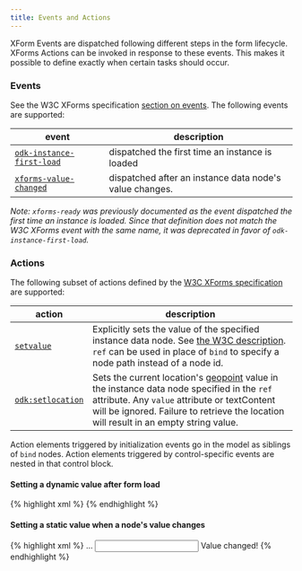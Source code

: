 ```yaml
---
title: Events and Actions
---
```


XForm Events are dispatched following different steps in the form lifecycle. XForms Actions can be invoked in response to these events. This makes it possible to define exactly when certain tasks should occur.

### Events

See the W3C XForms specification [section on events](https://www.w3.org/TR/xforms/#rpm-events). The following events are supported: 

| event                     | description |
| --------------------------| ----------- |
| <a id="event:odk-instance-first-load" href="#event:odk-instance-first-load">`odk-instance-first-load`</a><a id="event:xforms-ready"></a>            | dispatched the first time an instance is loaded |
| <a id="event:xforms-value-changed" href="#event:xforms-value-changed">`xforms-value-changed`</a>    | dispatched after an instance data node's value changes. |

*Note: `xforms-ready` was previously documented as the event dispatched the first time an instance is loaded. Since that definition does not match the W3C XForms event with the same name, it was deprecated in favor of `odk-instance-first-load`.*

### Actions
The following subset of actions defined by the [W3C XForms specification](https://www.w3.org/TR/2003/REC-xforms-20031014/slice10.html#id2634509) are supported:

| action                    | description |
| --------------------------| ----------- |
| <a id="action:setvalue" href="#action:setvalue">`setvalue`</a>  | Explicitly sets the value of the specified instance data node. See [the W3C description](https://www.w3.org/TR/2003/REC-xforms-20031014/slice10.html#action-setvalue). `ref` can be used in place of `bind` to specify a node path instead of a node id. |
| <a id="action:setlocation" href="#action:setlocation">`odk:setlocation`</a>  | Sets the current location's [geopoint](#data-types) value in the instance data node specified in the `ref` attribute. Any `value` attribute or textContent will be ignored. Failure to retrieve the location will result in an empty string value. |

Action elements triggered by initialization events go in the model as siblings of `bind` nodes. Action elements triggered by control-specific events are nested in that control block. 

#### Setting a dynamic value after form load

{% highlight xml %}
<bind nodeset="/data/now" type="dateTime"/>
<setvalue event="odk-instance-first-load" ref="/data/now" value="now()" />
{% endhighlight %}

#### Setting a static value when a node's value changes

{% highlight xml %}
<bind nodeset="/data/my_text" type="string" />
<bind nodeset="/data/my_text_changed" type="string" />
...
<input ref="/data/my_text">
    <setvalue event="xforms-value-changed" ref="/data/my_text_changed">Value changed!</setvalue>
</input>
{% endhighlight %}


